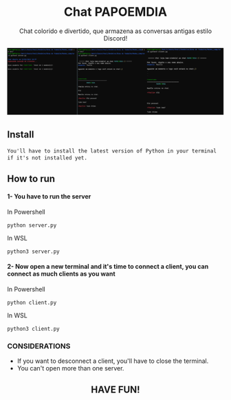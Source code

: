 <h1 align="center">Chat PAPOEMDIA</h1>

<p align="center">Chat colorido e divertido, que armazena as conversas antigas estilo Discord!</p>

<!--ts-->

<!-- - [About](#Sobre)
- [How it works](#como-usar)
  - [Install](#pre-requisitos)
  - [How to run](#how-to-run)
- [Considerations](#consideracoes)
- [Tecnologies](#tecnologias) -->
  <!--te-->

  <img alt="CodigoRodando" title="#img" src="./assets/img.png"/>

<h2>Install</h2>

```
You'll have to install the latest version of Python in your terminal if it's not installed yet.
```

<h2>How to run</h2>
<h4>1- You have to run the server</h4>
In Powershell

```
python server.py
```

In WSL

```
python3 server.py
```

<h4>2- Now open a new terminal and it's time to connect a client, you can connect as much clients as you want</h4>
In Powershell

```
python client.py
```

In WSL

```
python3 client.py
```

<h3>CONSIDERATIONS</h3>
<ul>
  <li>If you want to desconnect a client, you'll have to close the terminal.</li>
  <li>You can't open more than one server.</li>
</ul>

<h2 align="center">HAVE FUN!</h2>
